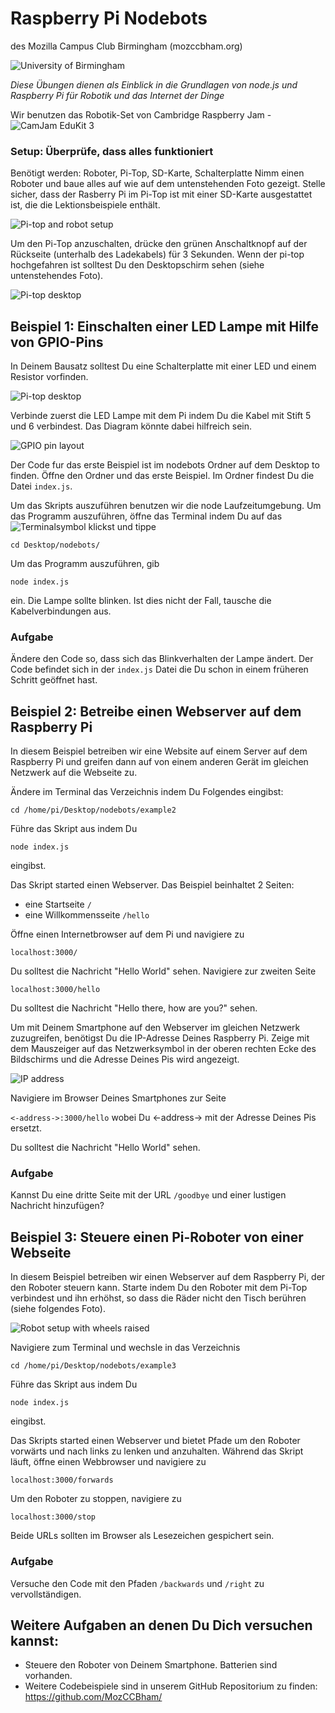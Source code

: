 # Raspberry Pi Nodebots

des Mozilla Campus Club Birmingham (mozccbham.org)

![University of Birmingham](/images/uob_logo.png?raw=true)

*Diese Übungen dienen als Einblick in die Grundlagen von node.js und Raspberry Pi für Robotik und das Internet der Dinge*

Wir benutzen das Robotik-Set von Cambridge Raspberry Jam - ![CamJam EduKit 3](http://camjam.me/?page_id=618)

### Setup: Überprüfe, dass alles funktioniert

Benötigt werden: Roboter, Pi-Top, SD-Karte, Schalterplatte
Nimm einen Roboter und baue alles auf wie auf dem untenstehenden Foto gezeigt. Stelle sicher, dass der Rasberry Pi im Pi-Top ist mit einer SD-Karte ausgestattet ist, die die Lektionsbeispiele enthält. 

![Pi-top and robot setup](/images/CEEDsetup.jpg?raw=true)

Um den Pi-Top anzuschalten, drücke den grünen Anschaltknopf auf der Rückseite (unterhalb des Ladekabels) für 3 Sekunden. Wenn der pi-top hochgefahren ist solltest Du den Desktopschirm sehen (siehe untenstehendes Foto). 

![Pi-top desktop](/images/PiDesktop.jpg?raw=true)


## Beispiel 1: Einschalten einer LED Lampe mit Hilfe von GPIO-Pins

In Deinem Bausatz solltest Du eine Schalterplatte mit einer LED und einem Resistor vorfinden. 

![Pi-top desktop](/images/PiDesktop.jpg?raw=true)

Verbinde zuerst die LED Lampe mit dem Pi indem Du die Kabel mit Stift 5 und 6 verbindest. Das Diagram könnte dabei hilfreich sein. 

![GPIO pin layout](/images/GPIO_PinLayout.png?raw=true)

Der Code fur das erste Beispiel ist im nodebots Ordner auf dem Desktop to finden. Öffne den Ordner und das erste Beispiel. Im Ordner findest Du die Datei `index.js`.

Um das Skripts auszuführen benutzen wir die node Laufzeitumgebung. Um das Programm auszuführen, öffne das Terminal indem Du auf das ![Terminalsymbol](/images/terminalIcon.png?raw=true) klickst und tippe

`cd Desktop/nodebots/`

Um das Programm auszuführen, gib 

`node index.js` 

ein. Die Lampe sollte blinken. Ist dies nicht der Fall, tausche die Kabelverbindungen aus.

### Aufgabe

Ändere den Code so, dass sich das Blinkverhalten der Lampe ändert. Der Code befindet sich in der `index.js` Datei die Du schon in einem früheren Schritt geöffnet hast.  

## Beispiel 2: Betreibe einen Webserver auf dem Raspberry Pi

In diesem Beispiel betreiben wir eine Website auf einem Server auf dem Raspberry Pi und greifen dann auf von einem anderen Gerät im gleichen Netzwerk auf die Webseite zu.

Ändere im Terminal das Verzeichnis indem Du Folgendes eingibst:

`cd /home/pi/Desktop/nodebots/example2`

Führe das Skript aus indem Du

`node index.js`

eingibst.

Das Skript started einen Webserver. Das Beispiel beinhaltet 2 Seiten:

- eine Startseite `/`
- eine Willkommensseite `/hello`

Öffne einen Internetbrowser auf dem Pi und navigiere zu

`localhost:3000/`

Du solltest die Nachricht "Hello World" sehen. Navigiere zur zweiten Seite

`localhost:3000/hello`

Du solltest die Nachricht "Hello there, how are you?" sehen.

Um mit Deinem Smartphone auf den Webserver im gleichen Netzwerk zuzugreifen, benötigst Du die IP-Adresse Deines Raspberry Pi. Zeige mit dem Mauszeiger auf das Netzwerksymbol in der oberen rechten Ecke des Bildschirms und die Adresse Deines Pis wird angezeigt.

![IP address](/images/IP_address.jpg?raw=true)

Navigiere im Browser Deines Smartphones zur Seite

`<-address->:3000/hello` wobei Du <-address-> mit der Adresse Deines Pis ersetzt.

Du solltest die Nachricht "Hello World" sehen. 

### Aufgabe

Kannst Du eine dritte Seite mit der URL `/goodbye` und einer lustigen Nachricht hinzufügen?

## Beispiel 3: Steuere einen Pi-Roboter von einer Webseite

In diesem Beispiel betreiben wir einen Webserver auf dem Raspberry Pi, der den Roboter steuern kann. Starte indem Du den Roboter mit dem Pi-Top verbindest und ihn erhöhst, so dass die Räder nicht den Tisch berühren (siehe folgendes Foto).

![Robot setup with wheels raised](/images/Robot.jpg?raw=true)

Navigiere zum Terminal und wechsle in das Verzeichnis

`cd /home/pi/Desktop/nodebots/example3` 

Führe das Skript aus indem Du

 `node index.js`

eingibst.

Das Skripts started einen Webserver und bietet Pfade um den Roboter vorwärts und nach links zu lenken und anzuhalten. Während das Skript läuft, öffne einen Webbrowser und navigiere zu

`localhost:3000/forwards`

Um den Roboter zu stoppen, navigiere zu 

`localhost:3000/stop`

Beide URLs sollten im Browser als Lesezeichen gespichert sein.

### Aufgabe

Versuche den Code mit den Pfaden `/backwards` und `/right` zu vervollständigen.


## Weitere Aufgaben an denen Du Dich versuchen kannst:

* Steuere den Roboter von Deinem Smartphone. Batterien sind vorhanden.
* Weitere Codebeispiele sind in unserem GitHub Repositorium zu finden: https://github.com/MozCCBham/

